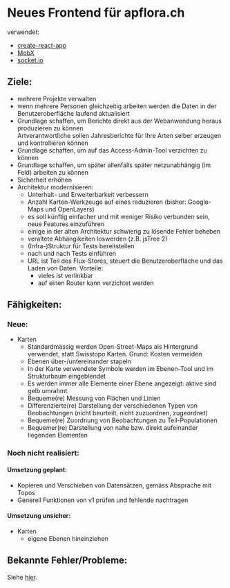 # Neues Frontend für apflora.ch

verwendet:

- [create-react-app](//github.com/facebookincubator/create-react-app)
- [MobX](//github.com/mobxjs/mobx)
- [socket.io](//socket.io/)

## Ziele:

- mehrere Projekte verwalten
- wenn mehrere Personen gleichzeitig arbeiten werden die Daten in der Benutzeroberfläche laufend aktualisiert
- Grundlage schaffen, um Berichte direkt aus der Webanwendung heraus produzieren zu können<br/>
  Artverantwortliche sollen Jahresberichte für ihre Arten selber erzeugen und kontrollieren können
- Grundlage schaffen, um auf das Access-Admin-Tool verzichten zu können
- Grundlage schaffen, um später allenfalls später netzunabhängig (im Feld) arbeiten zu können
- Sicherheit erhöhen
- Architektur modernisieren:
  - Unterhalt- und Erweiterbarkeit verbessern
  - Anzahl Karten-Werkzeuge auf eines reduzieren (bisher: Google-Maps und OpenLayers)
  - es soll künftig einfacher und mit weniger Risiko verbunden sein, neue Features einzuführen
  - einige in der alten Architektur schwierig zu lösende Fehler beheben
  - veraltete Abhängikeiten loswerden (z.B. jsTree 2)
  - (Infra-)Struktur für Tests bereitstellen
  - nach und nach Tests einführen
  - URL ist Teil des Flux-Stores, steuert die Benutzeroberfläche und das Laden von Daten. Vorteile:
    - vieles ist verlinkbar
    - auf einen Router kann verzichtet werden

## Fähigkeiten:

### Neue:

- Karten
  - Standardmässig werden Open-Street-Maps als Hintergrund verwendet, statt Swisstopo Karten. Grund: Kosten vermeiden
  - Ebenen über-/untereinander stapeln
  - In der Karte verwendete Symbole werden im Ebenen-Tool und im Strukturbaum eingeblendet
  - Es werden immer alle Elemente einer Ebene angezeigt: aktive sind gelb umrahmt
  - Bequeme(re) Messung von Flächen und Linien
  - Differenzierte(re) Darstellung der verschiedenen Typen von Beobachtungen (nicht beurteilt, nicht zuzuordnen, zugeordnet)
  - Bequeme(re) Zuordnung von Beobachtungen zu Teil-Populationen
  - Bequemer(re) Darstellung von nahe bzw. direkt aufeinander liegenden Elementen

### Noch nicht realisiert:

#### Umsetzung geplant:

- Kopieren und Verschieben von Datensätzen, gemäss Absprache mit Topos
- Generell Funktionen von v1 prüfen und fehlende nachtragen

#### Umsetzung unsicher:

- Karten
  - eigene Ebenen hineinziehen

## Bekannte Fehler/Probleme:

Siehe [hier](https://github.com/FNSKtZH/apflora/issues?q=is%3Aopen+is%3Aissue+label%3Av2).
